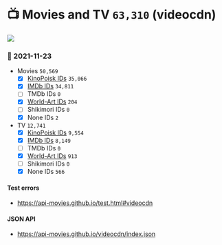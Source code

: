 # :tv: Movies and TV `63,310` (videocdn)

<a href="https://API-Movies.github.io"><img src="https://API-Movies.github.io/banner.png?cache"></a>

### :date: 2021-11-23
- Movies `50,569`
  - [x] <a href="https://API-Movies.github.io/videocdn/movie_kinopoisk_ids.json">KinoPoisk IDs</a> `35,066`
  - [x] <a href="https://API-Movies.github.io/videocdn/movie_imdb_ids.json">IMDb IDs</a> `34,811`
  - [ ] TMDb IDs `0`
  - [x] <a href="https://API-Movies.github.io/videocdn/movie_world_art_ids.json">World-Art IDs</a> `204`
  - [ ] Shikimori IDs `0`
  - [x] None IDs `2`
- TV `12,741`
  - [x] <a href="https://API-Movies.github.io/videocdn/tv_kinopoisk_ids.json">KinoPoisk IDs</a> `9,554`
  - [x] <a href="https://API-Movies.github.io/videocdn/tv_imdb_ids.json">IMDb IDs</a> `8,149`
  - [ ] TMDb IDs `0`
  - [x] <a href="https://API-Movies.github.io/videocdn/tv_world_art_ids.json">World-Art IDs</a> `913`
  - [ ] Shikimori IDs `0`
  - [x] None IDs `566`
#### Test errors
- <a href='https://api-movies.github.io/test.html#videocdn'>https://api-movies.github.io/test.html#videocdn</a>
#### JSON API
- <a href='https://api-movies.github.io/videocdn/index.json'>https://api-movies.github.io/videocdn/index.json</a>

